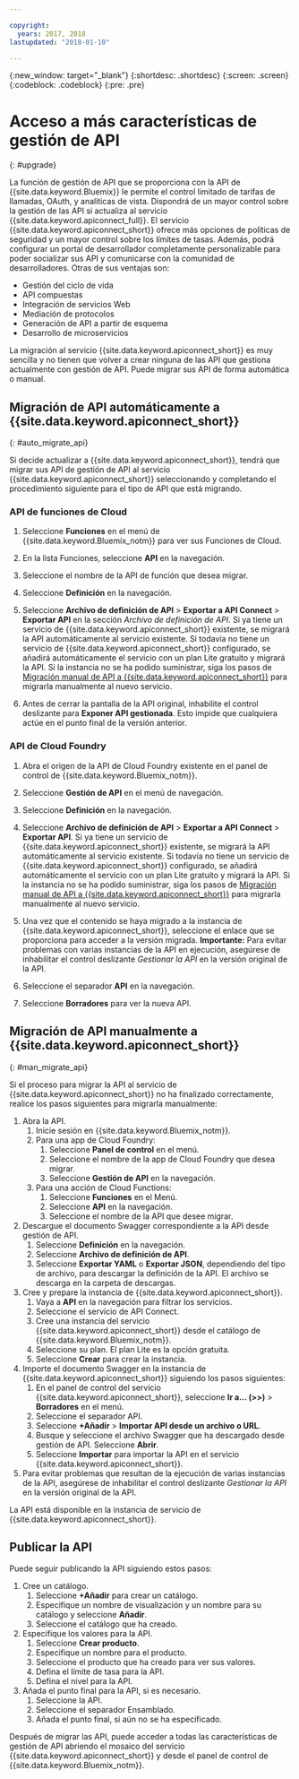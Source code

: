 ```yaml
---

copyright:
  years: 2017, 2018
lastupdated: "2018-01-10"

---
```



{:new_window: target="_blank"}
{:shortdesc: .shortdesc}
{:screen: .screen}
{:codeblock: .codeblock}
{:pre: .pre}

# Acceso a más características de gestión de API
{: #upgrade}

La función de gestión de API que se proporciona con la API de {{site.data.keyword.Bluemix}} le permite el control limitado de tarifas de llamadas, OAuth, y analíticas de vista. Dispondrá de un mayor control sobre la gestión de las API si actualiza al servicio {{site.data.keyword.apiconnect_full}}. El servicio {{site.data.keyword.apiconnect_short}} ofrece más opciones de políticas de seguridad y un mayor control sobre los límites de tasas. Además, podrá configurar un portal de desarrollador completamente personalizable para poder socializar sus API y comunicarse con la comunidad de desarrolladores. Otras de sus ventajas son:
* Gestión del ciclo de vida
* API compuestas
* Integración de servicios Web
* Mediación de protocolos
* Generación de API a partir de esquema
* Desarrollo de microservicios

La migración al servicio {{site.data.keyword.apiconnect_short}} es muy sencilla y no tienen que volver a crear ninguna de las API que gestiona actualmente con gestión de API. Puede migrar sus API de forma automática o manual.

## Migración de API automáticamente a {{site.data.keyword.apiconnect_short}}
{: #auto_migrate_api}

Si decide actualizar a {{site.data.keyword.apiconnect_short}}, tendrá que migrar sus API de gestión de API al servicio {{site.data.keyword.apiconnect_short}} seleccionando y completando el procedimiento siguiente para el tipo de API que está migrando.

### API de funciones de Cloud

1. Seleccione **Funciones** en el menú de {{site.data.keyword.Bluemix_notm}} para ver sus Funciones de Cloud.

2. En la lista Funciones, seleccione **API** en la navegación.

3. Seleccione el nombre de la API de función que desea migrar.

4. Seleccione **Definición** en la navegación.

5. Seleccione **Archivo de definición de API** > **Exportar a API Connect** > **Exportar API** en la sección *Archivo de definición de API*. Si ya tiene un servicio de {{site.data.keyword.apiconnect_short}} existente, se migrará la API automáticamente al servicio existente. Si todavía no tiene un servicio de {{site.data.keyword.apiconnect_short}} configurado, se añadirá automáticamente el servicio con un plan Lite gratuito y migrará la API. Si la instancia no se ha podido suministrar, siga los pasos de [Migración manual de API a {{site.data.keyword.apiconnect_short}}](#man_migrate_api) para migrarla manualmente al nuevo servicio. 

6. Antes de cerrar la pantalla de la API original, inhabilite el control deslizante para **Exponer API gestionada**. Esto impide que cualquiera actúe en el punto final de la versión anterior.

### API de Cloud Foundry

1. Abra el origen de la API de Cloud Foundry existente en el panel de control de {{site.data.keyword.Bluemix_notm}}. 

2. Seleccione **Gestión de API** en el menú de navegación.

3. Seleccione **Definición** en la navegación.

4. Seleccione **Archivo de definición de API** > **Exportar a API Connect** > **Exportar API**. Si ya tiene un servicio de {{site.data.keyword.apiconnect_short}} existente, se migrará la API automáticamente al servicio existente. Si todavía no tiene un servicio de {{site.data.keyword.apiconnect_short}} configurado, se añadirá automáticamente el servicio con un plan Lite gratuito y migrará la API. Si la instancia no se ha podido suministrar, siga los pasos de [Migración manual de API a {{site.data.keyword.apiconnect_short}}](#man_migrate_api) para migrarla manualmente al nuevo servicio.
   
5. Una vez que el contenido se haya migrado a la instancia de {{site.data.keyword.apiconnect_short}}, seleccione el enlace que se proporciona para acceder a la versión migrada.
    **Importante:** Para evitar problemas con varias instancias de la API en ejecución, asegúrese de inhabilitar el control deslizante *Gestionar la API* en la versión original de la API.

6. Seleccione el separador **API** en la navegación.

7. Seleccione **Borradores** para ver la nueva API.

## Migración de API manualmente a {{site.data.keyword.apiconnect_short}}
{: #man_migrate_api}

Si el proceso para migrar la API al servicio de {{site.data.keyword.apiconnect_short}} no ha finalizado correctamente, realice los pasos siguientes para migrarla manualmente:

1. Abra la API.
	1. Inicie sesión en {{site.data.keyword.Bluemix_notm}}.
	2. Para una app de Cloud Foundry: 
		1. Seleccione **Panel de control** en el menú.
		2. Seleccione el nombre de la app de Cloud Foundry que desea migrar.
		3. Seleccione **Gestión de API** en la navegación.
	3. Para una acción de Cloud Functions: 
		1. Seleccione **Funciones** en el Menú.
		2. Seleccione **API** en la navegación.
		3. Seleccione el nombre de la API que desee migrar.
2. Descargue el documento Swagger correspondiente a la API desde gestión de API.
    1. Seleccione **Definición** en la navegación.
	2. Seleccione **Archivo de definición de API**.
    3. Seleccione **Exportar YAML** o **Exportar JSON**, dependiendo del tipo de archivo, para descargar la definición de la API. El archivo se descarga en la carpeta de descargas.
3. Cree y prepare la instancia de {{site.data.keyword.apiconnect_short}}. 
	1. Vaya a **API** en la navegación para filtrar los servicios.
	2. Seleccione el servicio de API Connect. 
    3. Cree una instancia del servicio {{site.data.keyword.apiconnect_short}} desde el catálogo de {{site.data.keyword.Bluemix_notm}}.
	4. Seleccione su plan. El plan Lite es la opción gratuita.
	5. Seleccione **Crear** para crear la instancia.
4. Importe el documento Swagger en la instancia de {{site.data.keyword.apiconnect_short}} siguiendo los pasos siguientes:
	1. En el panel de control del servicio {{site.data.keyword.apiconnect_short}}, seleccione **Ir a... (>>)** > **Borradores** en el menú.
	2. Seleccione el separador API.
	3. Seleccione **+Añadir** > **Importar API desde un archivo o URL**.
	4. Busque y seleccione el archivo Swagger que ha descargado desde gestión de API. Seleccione **Abrir**.
	5. Seleccione **Importar** para importar la API en el servicio {{site.data.keyword.apiconnect_short}}.
5. Para evitar problemas que resultan de la ejecución de varias instancias de la API, asegúrese de inhabilitar el control deslizante *Gestionar la API* en la versión original de la API.

La API está disponible en la instancia de servicio de {{site.data.keyword.apiconnect_short}}. 

## Publicar la API

Puede seguir publicando la API siguiendo estos pasos:

1. Cree un catálogo.
	1. Seleccione **+Añadir** para crear un catálogo.
	2. Especifique un nombre de visualización y un nombre para su catálogo y seleccione **Añadir**.
	3. Seleccione el catálogo que ha creado.
2. Especifique los valores para la API.
    1. Seleccione **Crear producto**.
	2. Especifique un nombre para el producto.
	2. Seleccione el producto que ha creado para ver sus valores.
	3. Defina el límite de tasa para la API.
	4. Defina el nivel para la API.
3. Añada el punto final para la API, si es necesario.
    1. Seleccione la API.
	2. Seleccione el separador Ensamblado.
	3. Añada el punto final, si aún no se ha especificado.
	
 Después de migrar las API, puede acceder a todas las características de gestión de API abriendo el mosaico del servicio {{site.data.keyword.apiconnect_short}} y desde el panel de control de {{site.data.keyword.Bluemix_notm}}. 

